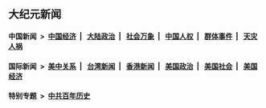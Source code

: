 ## 大纪元新闻

#### 中国新闻 &nbsp;>&nbsp; [中国经济](indexes/ncid283/README.md?01280045) &nbsp;| &nbsp; [大陆政治](indexes/ncid277/README.md?01280045) &nbsp;| &nbsp; [社会万象](indexes/ncid282/README.md?01280045) &nbsp;| &nbsp; [中国人权](indexes/ncid278/README.md?01280045) &nbsp;| &nbsp; [群体事件](indexes/ncid279/README.md?01280045) &nbsp;| &nbsp; [天灾人祸](indexes/ncid280/README.md?01280045)

#### 国际新闻 &nbsp;>&nbsp; [美中关系](indexes/nf1412576/README.md?01280045) &nbsp;| &nbsp; [台湾新闻](indexes/ncid1349361/README.md?01280045) &nbsp;| &nbsp; [香港新闻](indexes/ncid1349362/README.md?01280045) &nbsp;| &nbsp; [美国政治](indexes/ncid1078159/README.md?01280045) &nbsp;| &nbsp; [美国社会](indexes/ncid1078160/README.md?01280045) &nbsp;| &nbsp; [美国经济](indexes/ncid1078158/README.md?01280045)

#### 特别专题 &nbsp;>&nbsp; [中共百年历史](https://github.com/epoch-news/epoch-special/blob/master/README.md?01280045)  
